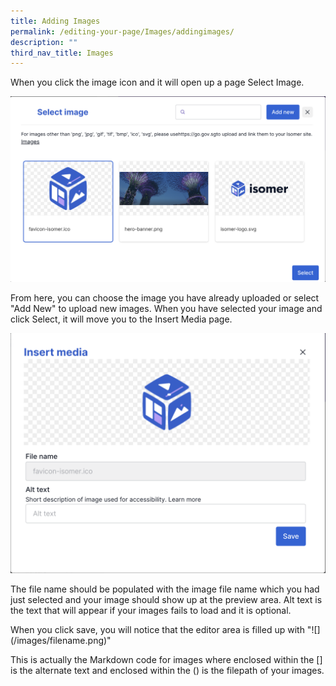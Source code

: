 ```yaml
---
title: Adding Images
permalink: /editing-your-page/Images/addingimages/
description: ""
third_nav_title: Images
---
```


When you click the image icon and it will open up a page Select Image. 

![](/images/addingimages.png)

From here, you can choose the image you have already uploaded or select "Add New" to upload new images. When you have selected your image and click Select, it will move you to the Insert Media page. 

![](/images/Insertmedia.png)

The file name should be populated with the image file name which you had just selected and your image should show up at the preview area. Alt text is the text that will appear if your images fails to load and it is optional.

When you click save, you will notice that the editor area is filled up with "!\[\](/images/filename.png)"

This is actually the Markdown code for images where enclosed within the \[\] is the alternate text and enclosed within the () is the filepath of your images.


